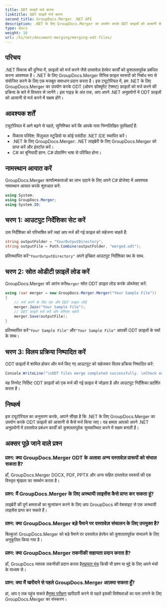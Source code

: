 ```yaml
---
title: ODT फ़ाइलें मर्ज करना
linktitle: ODT फ़ाइलें मर्ज करना
second_title: GroupDocs.Merger .NET API
description: .NET के लिए GroupDocs.Merger का उपयोग करके ODT फ़ाइलों को आसानी से मर्ज करना सीखें। इस शक्तिशाली लाइब्रेरी के साथ अपनी दस्तावेज़ प्रबंधन क्षमताओं को बढ़ाएँ।
type: docs
weight: 16
url: /hi/net/document-merging/merging-odt-files/
---
```

## परिचय
.NET विकास की दुनिया में, फ़ाइलों को मर्ज करने जैसे दस्तावेज़ हेरफेर कार्यों को कुशलतापूर्वक प्रबंधित करना आवश्यक है। .NET के लिए GroupDocs.Merger विभिन्न फ़ाइल स्वरूपों को निर्बाध रूप से संयोजित करने के लिए एक मजबूत समाधान प्रदान करता है। इस ट्यूटोरियल में, हम .NET के लिए GroupDocs.Merger का उपयोग करके ODT (ओपन डॉक्यूमेंट टेक्स्ट) फ़ाइलों को मर्ज करने की प्रक्रिया के बारे में विस्तार से जानेंगे। इस गाइड के अंत तक, आप अपने .NET अनुप्रयोगों में ODT फ़ाइलों को आसानी से मर्ज करने में सक्षम होंगे।
## आवश्यक शर्तें
ट्यूटोरियल में आगे बढ़ने से पहले, सुनिश्चित करें कि आपके पास निम्नलिखित पूर्वापेक्षाएँ हैं:
- विकास परिवेश: विज़ुअल स्टूडियो या कोई पसंदीदा .NET IDE स्थापित करें।
- .NET के लिए GroupDocs.Merger: .NET लाइब्रेरी के लिए GroupDocs.Merger को प्राप्त करें और इंस्टॉल करें।
- C# का बुनियादी ज्ञान: C# प्रोग्रामिंग भाषा से परिचित होना।

## नामस्थान आयात करें
GroupDocs.Merger कार्यात्मकताओं का लाभ उठाने के लिए अपने C# प्रोजेक्ट में आवश्यक नामस्थान आयात करके शुरुआत करें:
```csharp
using System; 
using GroupDocs.Merger;
using System.IO;
```
## चरण 1: आउटपुट निर्देशिका सेट करें
उस निर्देशिका को परिभाषित करें जहां आप मर्ज की गई फ़ाइल को सहेजना चाहते हैं:
```csharp
string outputFolder = "YourOutputDirectory";
string outputFile = Path.Combine(outputFolder, "merged.odt");
```
 प्रतिस्थापित करें`"YourOutputDirectory"` अपने इच्छित आउटपुट निर्देशिका पथ के साथ.
## चरण 2: स्रोत ओडीटी फ़ाइलें लोड करें
 GroupDocs.Merger को आरंभ करें`Merger` स्रोत ODT फ़ाइल लोड करके ऑब्जेक्ट करें:
```csharp
using (var merger = new GroupDocs.Merger.Merger("Your Sample File"))
{
    // मर्ज करने के लिए एक और ODT फ़ाइल जोड़ें
    merger.Join("Your Sample File");
    // ODT फ़ाइलें मर्ज करें और परिणाम सहेजें
    merger.Save(outputFile);
}
```
 प्रतिस्थापित करें`"Your Sample File"` और`"Your Sample File"` आपकी ODT फ़ाइलों के पथों के साथ।
## चरण 3: विलय प्रक्रिया निष्पादित करें
ODT फ़ाइलों में शामिल होकर और मर्ज किए गए आउटपुट को सहेजकर विलय प्रक्रिया निष्पादित करें:
```csharp
Console.WriteLine("\nODT files merge completed successfully. \nCheck output in {0}", outputFolder);
```
यह स्निपेट निर्दिष्ट ODT फ़ाइलों को एक मर्ज की गई फ़ाइल में जोड़ता है और आउटपुट निर्देशिका प्रदर्शित करता है।

## निष्कर्ष
इस ट्यूटोरियल का अनुसरण करके, आपने सीखा है कि .NET के लिए GroupDocs.Merger का उपयोग करके ODT फ़ाइलों को आसानी से कैसे मर्ज किया जाए। यह क्षमता आपको अपने .NET अनुप्रयोगों में दस्तावेज़ प्रबंधन कार्यों को कुशलतापूर्वक सुव्यवस्थित करने में सक्षम बनाती है।

## अक्सर पूछे जाने वाले प्रश्न
### प्रश्न: क्या GroupDocs.Merger ODT के अलावा अन्य दस्तावेज़ प्रारूपों को संभाल सकता है?
हाँ, GroupDocs.Merger DOCX, PDF, PPTX और अन्य सहित दस्तावेज़ स्वरूपों की एक विस्तृत श्रृंखला का समर्थन करता है।
### प्रश्न: मैं GroupDocs.Merger के लिए अस्थायी लाइसेंस कैसे प्राप्त कर सकता हूं?
लाइब्रेरी की पूर्ण क्षमताओं का मूल्यांकन करने के लिए आप GroupDocs की वेबसाइट से एक अस्थायी लाइसेंस प्राप्त कर सकते हैं।
### प्रश्न: क्या GroupDocs.Merger बड़े पैमाने पर दस्तावेज़ संचालन के लिए उपयुक्त है?
बिल्कुल! GroupDocs.Merger को बड़े पैमाने पर दस्तावेज़ हेरफेर को कुशलतापूर्वक संभालने के लिए अनुकूलित किया गया है।
### प्रश्न: क्या GroupDocs.Merger तकनीकी सहायता प्रदान करता है?
 हाँ, GroupDocs व्यापक तकनीकी प्रदान करता है[सहयता मंच](https://forum.groupdocs.com/c/merger/32) किसी भी प्रश्न या मुद्दे के लिए अपने मंचों के माध्यम से।
### प्रश्न: क्या मैं खरीदने से पहले GroupDocs.Merger आज़मा सकता हूँ?
 हां, आप ए तक पहुंच सकते हैं[मुफ्त परीक्षण](https://releases.groupdocs.com/) खरीदारी करने से पहले इसकी विशेषताओं का पता लगाने के लिए GroupDocs.Merger का संस्करण।